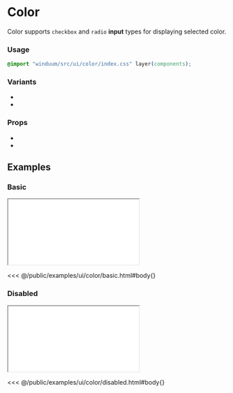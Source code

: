 # Color
Color supports `checkbox` and `radio` **input** types for displaying selected color.

<ViewSourceGh href="https://github.com/winduum/winduum/blob/main/src/ui/color" />

### Usage

```css
@import "winduum/src/ui/color/index.css" layer(components);
```

### Variants
* <LinkGh name="default" path="ui/color" />
* <LinkGh name="interactive" path="ui/color" />

### Props
* <LinkGh name="default-props" path="ui/color" />
* <LinkGh name="interactive-props" path="ui/color" />

## Examples

### Basic

<iframe onload="this.style.visibility = 'visible';" src="/examples/ui/color/basic.html"></iframe>

<<< @/public/examples/ui/color/basic.html#body{}

### Disabled

<iframe onload="this.style.visibility = 'visible';" src="/examples/ui/color/disabled.html"></iframe>

<<< @/public/examples/ui/color/disabled.html#body{}

